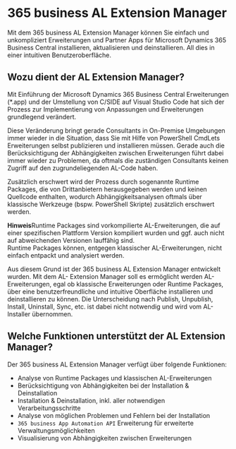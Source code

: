 # 365 business AL Extension Manager

Mit dem 365 business AL Extension Manager können Sie einfach und unkompliziert Erweiterungen und Partner Apps für Microsoft Dynamics 365 Business Central installieren, aktualisieren und deinstallieren. All dies in einer intuitiven Benutzeroberfläche.

## Wozu dient der AL Extension Manager?

Mit Einführung der Microsoft Dynamics 365 Business Central Erweiterungen (*.app) und der Umstellung von C/SIDE auf Visual Studio Code hat sich der Prozess zur Implementierung von Anpassungen und Erweiterungen grundlegend verändert.

Diese Veränderung bringt gerade Consultants in On-Premise Umgebungen immer wieder in die Situation, dass Sie mit Hilfe von PowerShell CmdLets Erweiterungen selbst publizieren und installieren müssen.
Gerade auch die Berücksichtigung der Abhängigkeiten zwischen Erweiterungen führt dabei immer wieder zu Problemen, da oftmals die zuständigen Consultants keinen Zugriff auf den zugrundeliegenden AL-Code haben.

Zusätzlich erschwert wird der Prozess durch sogenannte Runtime Packages, die von Drittanbietern herausgegeben werden und keinen Quellcode enthalten, wodurch Abhängigkeitsanalysen oftmals über klassische Werkzeuge (bspw. PowerShell Skripte) zusätzlich erschwert werden.

<div class="alert alert-info">
    <i class="fa-duotone fa-solid fa-circle-info fa-xl"></i>
    <strong>Hinweis</strong>Runtime Packages sind vorkompilierte AL-Erweiterungen, die auf einer spezifischen Plattform Version kompiliert wurden und ggf. auch nicht auf abweichenden Versionen lauffähig sind.<br>Runtime Packages können, entgegen klassischer AL-Erweiterungen, nicht einfach entpackt und analysiert werden.
</div>

Aus diesem Grund ist der 365 business AL Extension Manager entwickelt wurden. Mit dem AL- Extension Manager soll es ermöglicht werden AL-Erweiterungen, egal ob klassische Erweiterungen oder Runtime Packages, über eine benutzerfreundliche und intuitive Oberfläche installieren und deinstallieren zu können. Die Unterscheidung nach Publish, Unpublish, Install, Uninstall, Sync, etc. ist dabei nicht notwendig und wird vom AL-Installer übernommen.

## Welche Funktionen unterstützt der AL Extension Manager?

Der 365 business AL Extension Manager verfügt über folgende Funktionen:
 - Analyse von Runtime Packages und klassischen AL-Erweiterungen
 - Berücksichtigung von Abhängigkeiten bei der Installation & Deinstallation
 - Installation & Deinstallation, inkl. aller notwendigen Verarbeitungsschritte
 - Analyse von möglichen Problemen und Fehlern bei der Installation
 - `365 business App Automation API` Erweiterung für erweiterte Verwaltungsmöglichkeiten
 - Visualisierung von Abhängigkeiten zwischen Erweiterungen
